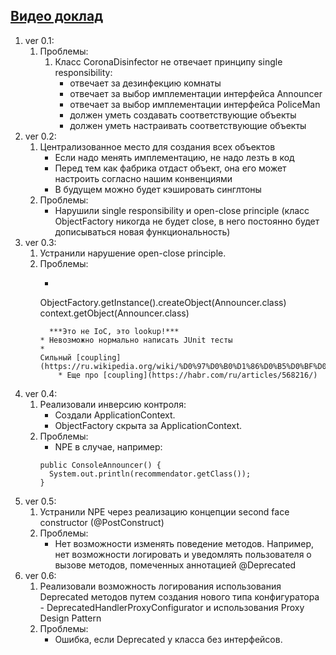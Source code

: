 ## [Видео доклад](https://www.youtube.com/watch?v=rd6wxPzXQvo)

1. ver 0.1:
    1. Проблемы:
        1. Класс CoronaDisinfector не отвечает принципу single responsibility:
            * отвечает за дезинфекцию комнаты
            * отвечает за выбор имплементации интерфейса Announcer
            * отвечает за выбор имплементации интерфейса PoliceMan
            * должен уметь создавать соответствующие объекты
            * должен уметь настраивать соответствующие объекты
2. ver 0.2:
    1. Централизованное место для создания всех объектов
        * Если надо менять имплементацию, не надо лезть в код
        * Перед тем как фабрика отдаст объект, она его может настроить согласно нашим конвенциями
        * В будущем можно будет кэшировать синглтоны
    2. Проблемы:
        * Нарушили single responsibility и open-close principle (класс ObjectFactory никогда не будет close, в него
          постоянно будет дописываться новая функциональность)
3. ver 0.3:
    1. Устранили нарушение open-close principle.
    2. Проблемы:
        * ```
       ObjectFactory.getInstance().createObject(Announcer.class)
       context.getObject(Announcer.class)
        ```
          ***Это не IoC, это lookup!***
        * Невозможно нормально написать JUnit тесты
        *
        Сильный [coupling](https://ru.wikipedia.org/wiki/%D0%97%D0%B0%D1%86%D0%B5%D0%BF%D0%BB%D0%B5%D0%BD%D0%B8%D0%B5_(%D0%BF%D1%80%D0%BE%D0%B3%D1%80%D0%B0%D0%BC%D0%BC%D0%B8%D1%80%D0%BE%D0%B2%D0%B0%D0%BD%D0%B8%D0%B5)#:~:text=%D0%97%D0%B0%D1%86%D0%B5%D0%BF%D0%BB%D0%B5%D0%BD%D0%B8%D0%B5%2C%20%D1%81%D1%86%D0%B5%D0%BF%D0%BB%D0%B5%D0%BD%D0%B8%D0%B5%2C%20%D1%81%D0%B2%D1%8F%D0%B7%D0%B0%D0%BD%D0%BD%D0%BE%D1%81%D1%82%D1%8C%2C%20%D1%81%D0%BE%D0%BF%D1%80%D1%8F%D0%B6%D0%B5%D0%BD%D0%B8%D0%B5,%D0%B2%D0%B7%D0%B0%D0%B8%D0%BC%D0%BE%D0%B7%D0%B0%D0%B2%D0%B8%D1%81%D0%B8%D0%BC%D1%8B%20%D1%80%D0%B0%D0%B7%D0%BD%D1%8B%D0%B5%20%D0%BF%D0%BE%D0%B4%D0%BF%D1%80%D0%BE%D0%B3%D1%80%D0%B0%D0%BC%D0%BC%D1%8B%20%D0%B8%D0%BB%D0%B8%20%D0%BC%D0%BE%D0%B4%D1%83%D0%BB%D0%B8.)
            * Еще про [coupling](https://habr.com/ru/articles/568216/)
4. ver 0.4:
    1. Реализовали инверсию контроля:
        * Создали ApplicationContext.
        * ObjectFactory скрыта за ApplicationContext.
    2. Проблемы:
        * NPE в случае, например:
       ```
       public ConsoleAnnouncer() {
         System.out.println(recommendator.getClass());
       }
       ```
5. ver 0.5:
    1. Устранили NPE через реализацию концепции second face constructor (@PostConstruct)
    2. Проблемы:
        * Нет возможности изменять поведение методов. Например, нет возможности логировать и уведомлять пользователя о
          вызове методов, помеченных аннотацией @Deprecated
6. ver 0.6:
    1. Реализовали возможность логирования использования Deprecated методов путем создания нового типа конфигуратора -
       DeprecatedHandlerProxyConfigurator и использования Proxy Design Pattern
    2. Проблемы:
        * Ошибка, если Deprecated у класса без интерфейсов.
